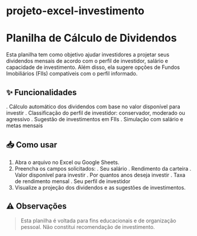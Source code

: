 # projeto-excel-investimento
# Planilha de Cálculo de Dividendos

Esta planilha tem como objetivo ajudar investidores a projetar seus dividendos mensais de acordo com o perfil de investidor, salário e capacidade de investimento. Além disso, ela sugere opções de Fundos Imobiliários (FIIs) compatíveis com o perfil informado.

## ✨ Funcionalidades

. Cálculo automático dos dividendos com base no valor disponível para investir
. Classificação do perfil de investidor: conservador, moderado ou agressivo
. Sugestão de investimentos em FIIs
. Simulação com salário e metas mensais

## 📥 Como usar

1. Abra o arquivo no Excel ou Google Sheets.
2. Preencha os campos solicitados:
   . Seu salário
   . Rendimento da carteira
   . Valor disponível para investir
   . Por quantos anos deseja investir
   . Taxa de rendimento mensal
   . Seu perfil de investidor
4. Visualize a projeção dos dividendos e as sugestões de investimentos.

## ⚠️ Observações

> Esta planilha é voltada para fins educacionais e de organização pessoal. Não constitui recomendação de investimento.


